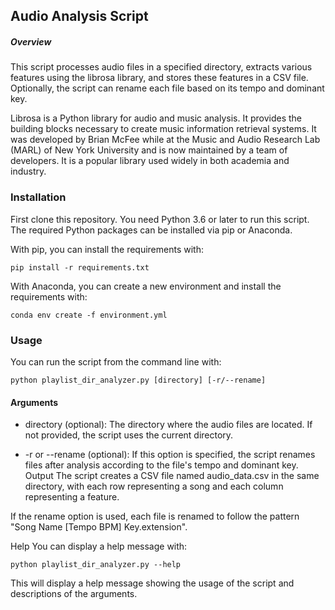 ## Audio Analysis Script
##### Overview
This script processes audio files in a specified directory, extracts various features using the librosa library, and stores these features in a CSV file. Optionally, the script can rename each file based on its tempo and dominant key.

Librosa is a Python library for audio and music analysis. It provides the building blocks necessary to create music information retrieval systems. It was developed by Brian McFee while at the Music and Audio Research Lab (MARL) of New York University and is now maintained by a team of developers. It is a popular library used widely in both academia and industry.

### Installation
First clone this repository. You need Python 3.6 or later to run this script. The required Python packages can be installed via pip or Anaconda.

With pip, you can install the requirements with:

```
pip install -r requirements.txt
```

With Anaconda, you can create a new environment and install the requirements with:

```
conda env create -f environment.yml
```

### Usage 
You can run the script from the command line with:

```
python playlist_dir_analyzer.py [directory] [-r/--rename]
```

#### Arguments
- directory (optional): The directory where the audio files are located. If not provided, the script uses the current directory.

- -r or --rename (optional): If this option is specified, the script renames files after analysis according to the file's tempo and dominant key.
Output
The script creates a CSV file named audio_data.csv in the same directory, with each row representing a song and each column representing a feature.

If the rename option is used, each file is renamed to follow the pattern "Song Name [Tempo BPM] Key.extension".

Help
You can display a help message with:

```
python playlist_dir_analyzer.py --help
```
This will display a help message showing the usage of the script and descriptions of the arguments.

